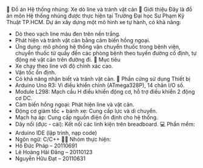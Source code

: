 🤖 Đồ án Hệ thống nhúng: Xe dò line và tránh vật cản
📌 Giới thiệu
Đây là đồ án môn Hệ thống nhúng được thực hiện tại Trường Đại học Sư Phạm Kỹ Thuật TP.HCM. Dự án xây dựng một mô hình xe tự hành, có khả năng:
- Dò theo vạch line màu đen trên nền trắng.
- Phát hiện và tránh vật cản bằng cảm biến hồng ngoại.
- Ứng dụng: mô phỏng hệ thống vận chuyển thuốc trong bệnh viện, chuyển thuốc từ quầy đến các phòng bệnh theo tuyến đường cố định, tự động né vật cản trên đường đi.
🎯 Mục tiêu
- Xe chạy theo line với độ chính xác cao.
- Vận tốc ổn định.
- Có khả năng nhận biết và tránh vật cản.
🧰 Phần cứng sử dụng
Thiết bị
- Arduino Uno R3:	Vi điều khiển chính (ATmega328P), 14 chân I/O số.
- Module L298: Mạch cầu H điều khiển động cơ, hỗ trợ điều khiển 2 động cơ DC.
- Cảm biến hồng ngoại:	Phát hiện line và vật cản.
- Động cơ giảm tốc + bánh xe:	Cung cấp lực và di chuyển.
- Mạch hạ áp:	Cung cấp nguồn điện ổn định cho hệ thống.
- Dây nối (đực - cái): Kết nối các linh kiện trên breadboard.
💻 Phần mềm:
- Arduino IDE (lập trình, nạp code)
- Ngôn ngữ: C/C++
👨‍💻 Nhóm thực hiện:
- Hồ Đức Pháp – 20110691
- Lê Hoàng Hải Đăng – 20110123
- Nguyễn Hữu Đạt – 20110631
